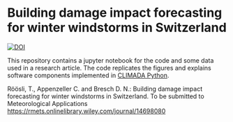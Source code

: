 # Building damage impact forecasting for winter windstorms in Switzerland

[![DOI](https://zenodo.org/badge/329663116.svg)](https://zenodo.org/badge/latestdoi/329663116)

This repository contains a jupyter notebook for the code and some data used in a research article. The code replicates the figures and explains software components implemented in [CLIMADA Python](https://github.com/CLIMADA-project/climada_python).


Röösli, T., Appenzeller C. and Bresch D. N.: Building damage impact forecasting for winter windstorms in Switzerland.
To be submitted to Meteorological Applications https://rmets.onlinelibrary.wiley.com/journal/14698080

